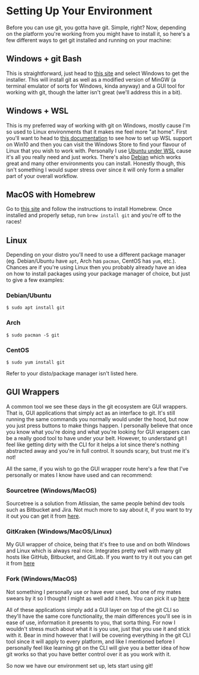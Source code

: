 # Setting Up Your Environment

Before you can use git, you gotta have git. Simple, right? Now, depending on the platform you're working from you might have to install it, so here's a few different ways to get git installed and running on your machine:

## Windows + git Bash

This is straightforward, just head to [this site](https://git-scm.com/downloads) and select Windows to get the installer. This will install git as well as a modified version of MinGW (a terminal emulator of sorts for Windows, kinda anyway) and a GUI tool for working with git, though the latter isn't great (we'll address this in a bit).

## Windows + WSL

This is my preferred way of working with git on Windows, mostly cause I'm so used to Linux environments that it makes me feel more "at home". First you'll want to head to [this documentation](https://docs.microsoft.com/en-us/windows/wsl/install-win10) to see how to set up WSL support on Win10 and then you can visit the Windows Store to find your flavour of Linux that you wish to work with. Personally I use [Ubuntu under WSL](https://www.microsoft.com/en-au/p/ubuntu/9nblggh4msv6) cause it's all you really need and just works. There's also [Debian](https://www.microsoft.com/en-au/p/debian/9msvkqc78pk6) which works great and many other environments you can install. Honestly though, this isn't something I would super stress over since it will only form a smaller part of your overall workflow.

## MacOS with Homebrew

Go to [this site](https://brew.sh/) and follow the instructions to install Homebrew. Once installed and properly setup, run `brew install git` and you're off to the races!

## Linux

Depending on your distro you'll need to use a different package manager (eg. Debian/Ubuntu have `apt`, Arch has `pacman`, CentOS has `yum`, etc.). Chances are if you're using Linux then you probably already have an idea on how to install packages using your package manager of choice, but just to give a few examples:

### Debian/Ubuntu

```
$ sudo apt install git
```

### Arch

```
$ sudo pacman -S git
```

### CentOS

```
$ sudo yum install git
```

Refer to your disto/package manager isn't listed here.

## GUI Wrappers

A common tool we see these days in the git ecosystem are GUI wrappers. That is, GUI applications that simply act as an interface to git. It's still running the same commands you normally would under the hood, but now you just press buttons to make things happen. I personally believe that once you know what you're doing and what you're looking for GUI wrappers can be a really good tool to have under your belt. However, to understand git I feel like getting dirty with the CLI for it helps a lot since there's nothing abstracted away and you're in full control. It sounds scary, but trust me it's not!

All the same, if you wish to go the GUI wrapper route here's a few that I've personally or mates I know have used and can recommend:

### Sourcetree (Windows/MacOS)

Sourcetree is a solution from Atlissian, the same people behind dev tools such as Bitbucket and Jira. Not much more to say about it, if you want to try it out you can get it from [here](https://www.sourcetreeapp.com/).

### GitKraken (Windows/MacOS/Linux)

My GUI wrapper of choice, being that it's free to use and on both Windows and Linux which is always real nice. Integrates pretty well with many git hosts like GitHub, Bitbucket, and GitLab. If you want to try it out you can get it from [here](https://www.gitkraken.com/)

### Fork (Windows/MacOS)

Not something I personally use or have ever used, but one of my mates swears by it so I thought I might as well add it here. You can pick it up [here](https://git-fork.com/)

All of these applications simply add a GUI layer on top of the git CLI so they'll have the same core functionality, the main differences you'll see is in ease of use, information it presents to you, that sorta thing. For now I wouldn't stress much about what it is you use, just that you use it and stick with it. Bear in mind however that I will be covering everything in the git CLI tool since it will apply to every platform, and like I mentioned before I personally feel like learning git on the CLI will give you a better idea of how git works so that you have better control over it as you work with it.

So now we have our environment set up, lets start using git!
